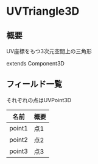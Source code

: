 # UVTriangle3D

## 概要

UV座標をもつ3次元空間上の三角形

extends Component3D

## フィールド一覧

それぞれの点はUVPoint3D

| 名前   | 概要 |
| ------ | ---- |
| point1 | 点1  |
| point2 | 点2  |
| point3 | 点3  |

